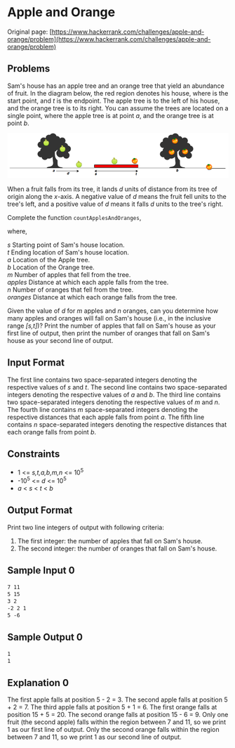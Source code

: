 # Apple and Orange

Original page: [https://www.hackerrank.com/challenges/apple-and-orange/problem](https://www.hackerrank.com/challenges/apple-and-orange/problem)

## Problems
Sam's house has an apple tree and an orange tree that yield an abundance of fruit. In the diagram below, the red region denotes his house, where  is the start point, and *t* is the endpoint. The apple tree is to the left of his house, and the orange tree is to its right. You can assume the trees are located on a single point, where the apple tree is at point *a*, and the orange tree is at point *b*.

![Apple and Orange](appleandorange.png)

When a fruit falls from its tree, it lands *d* units of distance from its tree of origin along the *x*-axis. A negative value of *d* means the fruit fell  units to the tree's left, and a positive value of *d* means it falls *d* units to the tree's right.

Complete the function `countApplesAndOranges`,

where,

*s* Starting point of Sam's house location.<br>
*t* Ending location of Sam's house location.<br>
*a* Location of the Apple tree.<br>
*b* Location of the Orange tree.<br>
*m* Number of apples that fell from the tree.<br>
*apples* Distance at which each apple falls from the tree.<br>
*n* Number of oranges that fell from the tree.<br>
*oranges* Distance at which each orange falls from the tree.<br>

Given the value of *d* for *m* apples and *n* oranges, can you determine how many apples and oranges will fall on Sam's house (i.e., in the inclusive range *[s,t]*)? Print the number of apples that fall on Sam's house as your first line of output, then print the number of oranges that fall on Sam's house as your second line of output.

## Input Format

The first line contains two space-separated integers denoting the respective values of *s* and *t*. 
The second line contains two space-separated integers denoting the respective values of *a* and *b*. 
The third line contains two space-separated integers denoting the respective values of *m* and *n*. 
The fourth line contains *m* space-separated integers denoting the respective distances that each apple falls from point *a*. 
The fifth line contains *n* space-separated integers denoting the respective distances that each orange falls from point *b*.

## Constraints

* 1 <= *s,t,a,b,m,n* <= 10<sup>5</sup>
* -10<sup>5</sup> <= *d* <= 10<sup>5</sup>
* *a* < *s* < *t* < *b*

## Output Format

Print two line integers of output with following criteria:

1. The first integer: the number of apples that fall on Sam's house.
2. The second integer: the number of oranges that fall on Sam's house.

## Sample Input 0
```
7 11
5 15
3 2
-2 2 1
5 -6
```

## Sample Output 0
```
1
1
```

## Explanation 0

The first apple falls at position 5 - 2 = 3.
The second apple falls at position 5 + 2 = 7.
The third apple falls at position 5 + 1 = 6.
The first orange falls at position 15 + 5 = 20.
The second orange falls at position 15 - 6 = 9.
Only one fruit (the second apple) falls within the region between 7 and 11, so we print 1 as our first line of output. 
Only the second orange falls within the region between 7 and 11, so we print 1 as our second line of output.